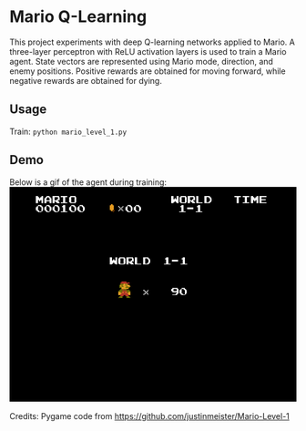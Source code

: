 # Mario Q-Learning

This project experiments with deep Q-learning networks applied to Mario. A three-layer perceptron with ReLU activation layers is used to train a Mario agent. State vectors are represented using Mario mode, direction, and enemy positions. Positive rewards are obtained for moving forward, while negative rewards are obtained for dying.

## Usage
Train: ``python mario_level_1.py``

## Demo
Below is a gif of the agent during training:
![Training Demo](demo/gif-2.gif)

Credits:
Pygame code from https://github.com/justinmeister/Mario-Level-1